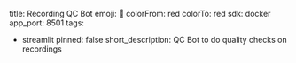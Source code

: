 title: Recording QC Bot
emoji: 🚀
colorFrom: red
colorTo: red
sdk: docker
app_port: 8501
tags:
  - streamlit
pinned: false
short_description: QC Bot to do quality checks on recordings
